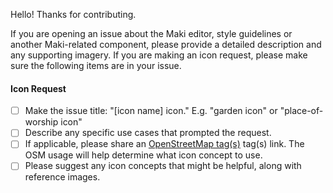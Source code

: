 Hello! Thanks for contributing. 

If you are opening an issue about the Maki editor, style guidelines or another Maki-related component, please provide a detailed description and any supporting imagery. If you are making an icon request, please make sure the following items are in your issue. 

#### Icon Request
- [ ] Make the issue title: "[icon name] icon." E.g. "garden icon" or "place-of-worship icon"
- [ ] Describe any specific use cases that prompted the request.
- [ ] If applicable, please share an [OpenStreetMap tag(s)](http://taginfo.openstreetmap.org/keys) tag(s) link. The OSM usage will help determine what icon concept to use.
- [ ] Please suggest any icon concepts that might be helpful, along with reference images.
